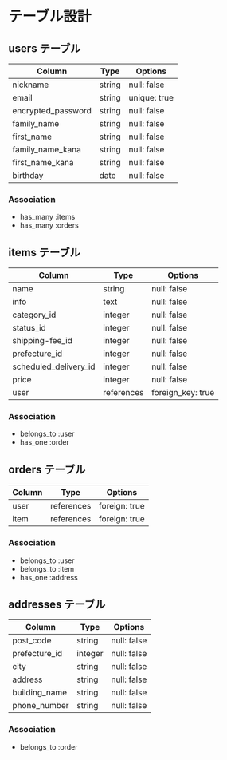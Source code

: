 # テーブル設計

## users テーブル

| Column             | Type   | Options      |
| ------------------ | ------ | ------------ |
| nickname           | string | null: false  |
| email              | string | unique: true |
| encrypted_password | string | null: false  |
| family_name        | string | null: false  |
| first_name         | string | null: false  |
| family_name_kana   | string | null: false  |
| first_name_kana    | string | null: false  |
| birthday           | date   | null: false  |

### Association

- has_many :items
- has_many :orders

## items テーブル

| Column                | Type       | Options           |
| --------------------- | ---------- | ----------------- |
| name                  | string     | null: false       |
| info                  | text       | null: false       |
| category_id           | integer    | null: false       |
| status_id             | integer    | null: false       |
| shipping-fee_id       | integer    | null: false       |
| prefecture_id         | integer    | null: false       |
| scheduled_delivery_id | integer    | null: false       |
| price                 | integer    | null: false       |
| user                  | references | foreign_key: true |

### Association

- belongs_to :user
- has_one :order

## orders テーブル

| Column | Type       | Options       |
| ------ | ---------- | ------------- |
| user   | references | foreign: true |
| item   | references | foreign: true |

### Association

- belongs_to :user
- belongs_to :item
- has_one :address


## addresses テーブル

| Column        | Type    | Options     |
| ------------- | ------- | ----------- |
| post_code     | string  | null: false |
| prefecture_id | integer | null: false |
| city          | string  | null: false |
| address       | string  | null: false |
| building_name | string  | null: false |
| phone_number  | string  | null: false |

### Association

- belongs_to :order
